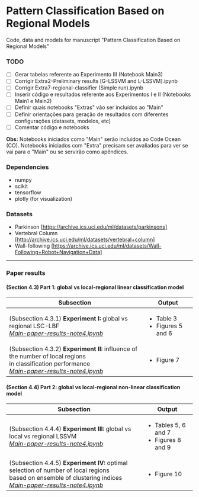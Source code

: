 # Pattern Classification Based on Regional Models

Code, data and models for manuscript "Pattern Classification Based on Regional Models" 

### TODO
 - [ ] Gerar tabelas referente ao Experimento III (Notebook Main3)
 - [ ] Corrigir Extra2-Preliminary results [G-LSSVM and L-LSSVM].ipynb
 - [ ] Corrigir Extra7-regional-classifier (Simple run).ipynb
 - [ ] Inserir código e resultados referente aos Experimentos I e II (Notebooks Main1 e Main2)
 - [ ] Definir quais notebooks "Extras" vão ser incluídos ao "Main"
 - [ ] Definir orientações para geração de resultados com diferentes configurações (datasets, modelos, etc)
 - [ ] Comentar código e notebooks
 
 **Obs:** Notebooks iniciados como "Main" serão incluídos ao Code Ocean (CO). Notebooks iniciados com "Extra" precisam ser avaliados para ver se vai para o "Main" ou se servirão como apêndices.

### Dependencies

- numpy
- scikit
- tensorflow
- plotly (for visualization)

### Datasets

- Parkinson [https://archive.ics.uci.edu/ml/datasets/parkinsons]
- Vertebral Column [http://archive.ics.uci.edu/ml/datasets/vertebral+column]
- Wall-following [https://archive.ics.uci.edu/ml/datasets/Wall-Following+Robot+Navigation+Data]

<hr>

### Paper results

#### (Section 4.3) Part 1: global vs local-regional linear classification model

| Subsection                                                               | Output                                            |
|--------------------------------------------------------------------------|---------------------------------------------------|
| (Subsection 4.3.1) **Experiment I:** global vs regional LSC-LBF <br/> [*Main-paper-results-note4.ipynb*](https://github.com/renanfonteles/regional-classifiers/blob/main/Main-paper-results-part1.ipynb)              | <ul><li>Table 3</li><li>Figures 5 and 6</li></ul> |
| (Subsection 4.3.2) **Experiment II:** influence of the number of local regions <br /> in classification performance <br/> [*Main-paper-results-note4.ipynb*](https://github.com/renanfonteles/regional-classifiers/blob/main/Main-paper-results-part1.ipynb)  | <ul><li>Figure 7</li></ul> |

#### (Section 4.4) Part 2: global vs local-regional non-linear classification model

| Subsection                                                                                                               | Output                                   |
|------------------------------------------------------------------------------------------------------------------------|------------------------------------------|
| (Subsection 4.4.4) **Experiment III:** global vs local vs regional LSSVM <br/> [*Main-paper-results-note4.ipynb*](https://github.com/renanfonteles/regional-classifiers/blob/main/Main-paper-results-part1.ipynb)                                                   | <ul><li>Tables 5, 6 and 7</li><li> Figures 8 and 9</li></ul> |
| (Subsection 4.4.5) **Experiment IV:** optimal selection of number of local regions <br />based on ensemble of clustering indices <br/> [*Main-paper-results-note4.ipynb*](https://github.com/renanfonteles/regional-classifiers/blob/main/Main-paper-results-part1.ipynb)</span> | <ul><li>Figure 10</li></ul>                              |
